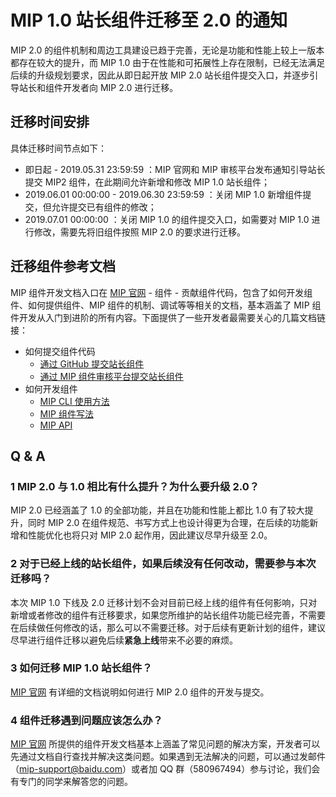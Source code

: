 # MIP 1.0 站长组件迁移至 2.0 的通知

MIP 2.0 的组件机制和周边工具建设已趋于完善，无论是功能和性能上较上一版本都存在较大的提升，而 MIP 1.0 由于在性能和可拓展性上存在限制，已经无法满足后续的升级规划要求，因此从即日起开放 MIP 2.0 站长组件提交入口，并逐步引导站长和组件开发者向 MIP 2.0 进行迁移。

## 迁移时间安排

具体迁移时间节点如下：

- 即日起 - 2019.05.31 23:59:59 ：MIP 官网和 MIP 审核平台发布通知引导站长提交 MIP2 组件，在此期间允许新增和修改 MIP 1.0 站长组件；
- 2019.06.01 00:00:00 - 2019.06.30 23:59:59 ：关闭 MIP 1.0 新增组件提交，但允许提交已有组件的修改；
- 2019.07.01 00:00:00 ：关闭 MIP 1.0 的组件提交入口，如需要对 MIP 1.0 进行修改，需要先将旧组件按照 MIP 2.0 的要求进行迁移。

## 迁移组件参考文档

MIP 组件开发文档入口在 [MIP 官网](https://www.mipengine.org) - 组件 - 贡献组件代码，包含了如何开发组件、如何提供组件、MIP 组件的机制、调试等等相关的文档，基本涵盖了 MIP 组件开发从入门到进阶的所有内容。下面提供了一些开发者最需要关心的几篇文档链接：

- 如何提交组件代码
  - [通过 GitHub 提交站长组件](https://www.mipengine.org/v2/contribute/getting-start/how-to-contribute.html)
  - [通过 MIP 组件审核平台提交站长组件](https://www.mipengine.org/v2/contribute/getting-start/contribute-with-mip-platform.html)
- 如何开发组件
  - [MIP CLI 使用方法](https://www.mipengine.org/v2/contribute/getting-start/mip-cli-usage.html)
  - [MIP 组件写法](https://www.mipengine.org/v2/contribute/development/component-syntax.html)
  - [MIP API](https://www.mipengine.org/v2/api/index.html)

## Q & A

### 1 MIP 2.0 与 1.0 相比有什么提升？为什么要升级 2.0？

MIP 2.0 已经涵盖了 1.0 的全部功能，并且在功能和性能上都比 1.0 有了较大提升，同时 MIP 2.0 在组件规范、书写方式上也设计得更为合理，在后续的功能新增和性能优化也将只对 MIP 2.0 起作用，因此建议尽早升级至 2.0。

### 2 对于已经上线的站长组件，如果后续没有任何改动，需要参与本次迁移吗？

本次 MIP 1.0 下线及 2.0 迁移计划不会对目前已经上线的组件有任何影响，只对新增或者修改的组件有迁移要求，如果您所维护的站长组件功能已经完善，不需要在后续做任何修改的话，那么可以不需要迁移。对于后续有更新计划的组件，建议尽早进行组件迁移以避免后续**紧急上线**带来不必要的麻烦。

### 3 如何迁移 MIP 1.0 站长组件？

[MIP 官网](https://www.mipengine.org/v2/contribute/getting-start/how-to-contribute.html) 有详细的文档说明如何进行 MIP 2.0 组件的开发与提交。

### 4 组件迁移遇到问题应该怎么办？

[MIP 官网](https://www.mipengine.org/v2/contribute/getting-start/how-to-contribute.html) 所提供的组件开发文档基本上涵盖了常见问题的解决方案，开发者可以先通过文档自行查找并解决这类问题。如果遇到无法解决的问题，可以通过发邮件（mip-support@baidu.com）或者加 QQ 群（580967494）参与讨论，我们会有专门的同学来解答您的问题。


